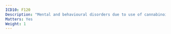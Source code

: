 ```yaml
---
ICD10: F120
Description: "Mental and behavioural disorders due to use of cannabinoids: Acute intoxication"
Matters: Yes
Weight: 1
---
```

